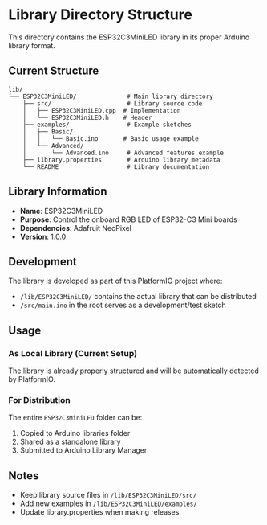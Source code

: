 # Library Directory Structure

This directory contains the ESP32C3MiniLED library in its proper Arduino library format.

## Current Structure

```
lib/
└── ESP32C3MiniLED/              # Main library directory
    ├── src/                     # Library source code
    │   ├── ESP32C3MiniLED.cpp  # Implementation
    │   └── ESP32C3MiniLED.h    # Header
    ├── examples/                # Example sketches
    │   ├── Basic/              
    │   │   └── Basic.ino       # Basic usage example
    │   └── Advanced/
    │       └── Advanced.ino     # Advanced features example
    ├── library.properties       # Arduino library metadata
    └── README                   # Library documentation
```

## Library Information

- **Name**: ESP32C3MiniLED
- **Purpose**: Control the onboard RGB LED of ESP32-C3 Mini boards
- **Dependencies**: Adafruit NeoPixel
- **Version**: 1.0.0

## Development

The library is developed as part of this PlatformIO project where:
- `/lib/ESP32C3MiniLED/` contains the actual library that can be distributed
- `/src/main.ino` in the root serves as a development/test sketch

## Usage

### As Local Library (Current Setup)
The library is already properly structured and will be automatically detected by PlatformIO.

### For Distribution
The entire `ESP32C3MiniLED` folder can be:
1. Copied to Arduino libraries folder
2. Shared as a standalone library
3. Submitted to Arduino Library Manager

## Notes

- Keep library source files in `/lib/ESP32C3MiniLED/src/`
- Add new examples in `/lib/ESP32C3MiniLED/examples/`
- Update library.properties when making releases